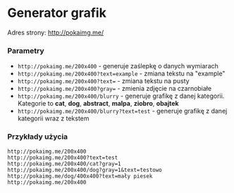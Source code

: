 # Generator grafik

Adres strony: http://pokaimg.me/

### Parametry
* `http://pokaimg.me/200x400` - generuje zaślepkę o danych wymiarach
* `http://pokaimg.me/200x400?text=example` - zmiana tekstu na "example"
* `http://pokaimg.me/200x400?text=` - zmiana tekstu na pusty
* `http://pokaimg.me/200x400?gray=` - zmienia zdjęcie na czarnobiałe
* `http://pokaimg.me/200x400/blurry` - generuje grafikę z danej kategorii. Kategorie to **cat**, **dog**, **abstract**, **malpa**, **ziobro**, **obajtek**
* `http://pokaimg.me/200x400/blurry?text=test` - generuje grafikę z danej kategorii wraz z tekstem

### Przykłady użycia
```
http://pokaimg.me/200x400
http://pokaimg.me/200x400?text=test
http://pokaimg.me/200x400/cat?gray=1
http://pokaimg.me/200x400/dog?gray=1&text=testowo
http://pokaimg.me/dog/400x400?text=mały piesek
http://pokaimg.me/200x400
```